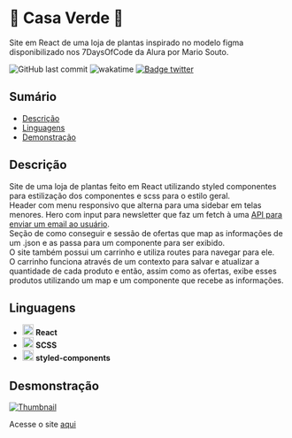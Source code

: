 # 🌿 Casa Verde 🌿

Site em React de uma loja de plantas inspirado no modelo figma disponibilizado nos 7DaysOfCode da Alura por Mario Souto.

![GitHub last commit](https://img.shields.io/github/last-commit/aaneleh/casa-verde)
![wakatime](https://wakatime.com/badge/user/63a62ebf-02b8-40ab-b01b-99f672dace05/project/ab01dd98-b269-431b-a88b-ac26e7683b16.svg)
[![Badge twitter](https://img.shields.io/twitter/follow/helena_kurzzz)](https://twitter.com/helena_kurzzz)


## Sumário

* [Descrição](#descrição)
* [Linguagens](#linguagens)
* [Demonstração](#desmonstração)


## Descrição

Site de uma loja de plantas feito em React utilizando styled componentes para estilização dos componentes e scss para o estilo geral.   
Header com menu responsivo que alterna para uma sidebar em telas menores. Hero com input para newsletter que faz um fetch à uma [API para enviar um email ao usuário](https://github.com/aaneleh/enviador).  
Seção de como conseguir e sessão de ofertas que map as informações de um .json e as passa para um componente para ser exibido.  
O site também possui um carrinho e utiliza routes para navegar para ele.  
O carrinho funciona através de um contexto para salvar e atualizar a quantidade de cada produto e então, assim como as ofertas, exibe esses produtos utilizando um map e um componente que recebe as informações.  


## Linguagens

- <img width="20px" src="https://cdn.jsdelivr.net/gh/devicons/devicon/icons/react/react-original.svg" /> **React**
- <img width="20px" src="https://cdn.jsdelivr.net/gh/devicons/devicon/icons/sass/sass-original.svg" /> **SCSS**
- <img width="20px" src="https://avatars.githubusercontent.com/u/20658825?s=200&v=4" /> **styled-components**


## Desmonstração

[![Thumbnail](https://img.youtube.com/vi/w_lJSfirqUo/0.jpg)](https://youtu.be/w_lJSfirqUo)


Acesse o site [aqui](https://casa-verde-wine.vercel.app/)
